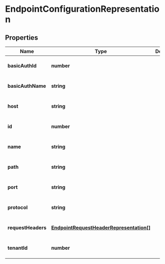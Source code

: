 # EndpointConfigurationRepresentation

## Properties
Name | Type | Description | Notes
------------ | ------------- | ------------- | -------------
**basicAuthId** | **number** |  | [optional] [default to null]
**basicAuthName** | **string** |  | [optional] [default to null]
**host** | **string** |  | [optional] [default to null]
**id** | **number** |  | [optional] [default to null]
**name** | **string** |  | [optional] [default to null]
**path** | **string** |  | [optional] [default to null]
**port** | **string** |  | [optional] [default to null]
**protocol** | **string** |  | [optional] [default to null]
**requestHeaders** | [**EndpointRequestHeaderRepresentation[]**](EndpointRequestHeaderRepresentation.md) |  | [optional] [default to null]
**tenantId** | **number** |  | [optional] [default to null]


